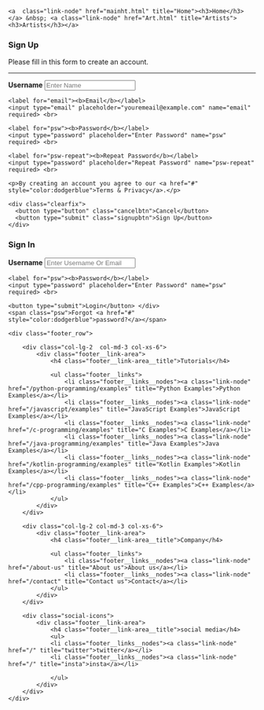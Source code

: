 <!DOCTYPE html>
<html lang="eng" dir="ltr" > 
<head> <title> pname </title> </head> 
<body>

    <a  class="link-node" href="mainht.html" title="Home"><h3>Home</h3></a> &nbsp; <a class="link-node" href="Art.html" title="Artists"><h3>Artists</h3></a>
 <form action="action_page.php" method="post">
  <div class="container">
    <h3>Sign Up</h3>
    <p>Please fill in this form to create an account.</p>
    <hr>
    <label for="uname"><b>Username </b></label>
    <input type="text" placeholder="Enter Name" name="uname" required> <br>

    <label for="email"><b>Email</b></label>
    <input type="email" placeholder="youremeail@example.com" name="email" required> <br>

    <label for="psw"><b>Password</b></label>
    <input type="password" placeholder="Enter Password" name="psw" required> <br>

    <label for="psw-repeat"><b>Repeat Password</b></label>
    <input type="password" placeholder="Repeat Password" name="psw-repeat" required> <br>

    <p>By creating an account you agree to our <a href="#" style="color:dodgerblue">Terms & Privacy</a>.</p>

    <div class="clearfix">
      <button type="button" class="cancelbtn">Cancel</button>
      <button type="submit" class="signupbtn">Sign Up</button>
    </div>
  </div>
  </form>
<form action="action_page.php" method="post">
 <div class="container">
    <h3>Sign In</h3>
    <label for="uname"><b>Username</b></label>
    <input type="text" placeholder="Enter Username Or Email" name="uname" required> <br>

    <label for="psw"><b>Password</b></label>
    <input type="password" placeholder="Enter Password" name="psw" required> <br>

    <button type="submit">Login</button> </div>
    <span class="psw">Forgot <a href="#" style="color:dodgerblue">password?</a></span>

</form>

    <div class="footer_row">

        <div class="col-lg-2  col-md-3 col-xs-6">
            <div class="footer__link-area">
                <h4 class="footer__link-area__title">Tutorials</h4>

                <ul class="footer__links">
                    <li class="footer__links__nodes"><a class="link-node" href="/python-programming/examples" title="Python Examples">Python Examples</a></li>
                    <li class="footer__links__nodes"><a class="link-node" href="/javascript/examples" title="JavaScript Examples">JavaScript Examples</a></li>
                    <li class="footer__links__nodes"><a class="link-node" href="/c-programming/examples" title="C Examples">C Examples</a></li>
                    <li class="footer__links__nodes"><a class="link-node" href="/java-programming/examples" title="Java Examples">Java Examples</a></li>
                    <li class="footer__links__nodes"><a class="link-node" href="/kotlin-programming/examples" title="Kotlin Examples">Kotlin Examples</a></li>
                    <li class="footer__links__nodes"><a class="link-node" href="/cpp-programming/examples" title="C++ Examples">C++ Examples</a></li>
                </ul>
            </div>
        </div>

        <div class="col-lg-2 col-md-3 col-xs-6">
            <div class="footer__link-area">
                <h4 class="footer__link-area__title">Company</h4>

                <ul class="footer__links">
                    <li class="footer__links__nodes"><a class="link-node" href="/about-us" title="About us">About us</a></li>
					<li class="footer__links__nodes"><a class="link-node" href="/contact" title="Contact us">Contact</a></li>
				</ul>
            </div>
        </div>
		
        <div class="social-icons">
		    <div class="footer__link-area">
		        <h4 class="footer__link-area__title">social media</h4>
		        <ul>
		        <li class="footer__links__nodes"><a class="link-node" href="/" title="twitter">twitter</a></li>		
			    <li class="footer__links__nodes"><a class="link-node" href="/" title="insta">insta</a></li>

		        </ul>
			</div>
		</div>		
    </div>
	
	
 </body> 
 </html>
